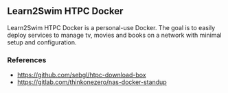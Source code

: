 ## Learn2Swim HTPC Docker

Learn2Swim HTPC Docker is a personal-use Docker. The goal is to easily deploy services to manage tv, movies and books on a network with minimal setup and configuration.



### References
* https://github.com/sebgl/htpc-download-box
* https://gitlab.com/thinkonezero/nas-docker-standup